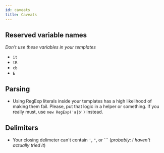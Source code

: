 ```yaml
---
id: caveats
title: Caveats
---
```


## Reserved variable names

_Don't use these variables in your templates_

- `it`
- `tR`
- `cb`
- `E`

## Parsing

- Using RegExp literals inside your templates has a high likelihood of making them fail. Please, put that logic in a helper or something. If you really must, use `new RegExp('a|b')` instead.

## Delimiters

- Your closing delimeter can't contain `'`, `"`, or `\`` (_probably: I haven't actually tried it_)
